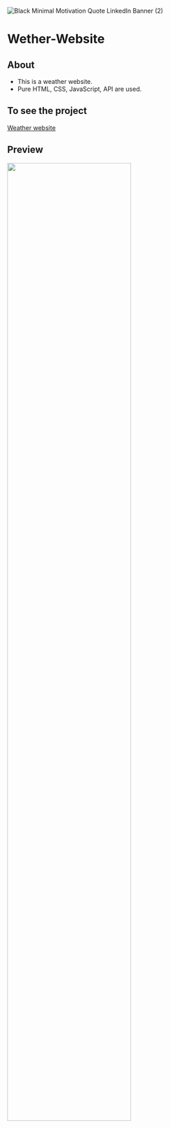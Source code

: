 ![Black Minimal Motivation Quote LinkedIn Banner (2)](https://user-images.githubusercontent.com/90236635/232291203-4d6bed99-30e5-4837-96b6-98bbbef053d3.png)

# Wether-Website

## About
 - This is a weather website.
 -  Pure HTML, CSS, JavaScript, API are used.
 
 ## To see the project
[Weather website](http://127.0.0.1:5500/weather/index.html)

## Preview

<img src="https://user-images.githubusercontent.com/90236635/178144287-2d0c35f4-0b40-4b2c-bdfe-d874777eb87b.png" width="75%">
